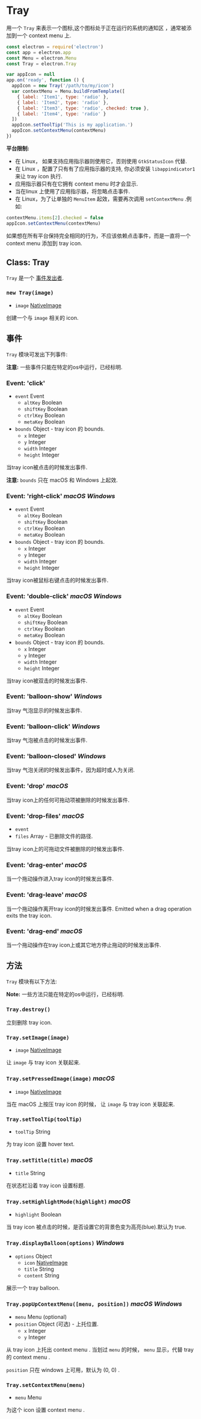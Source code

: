 # Tray

用一个 `Tray` 来表示一个图标,这个图标处于正在运行的系统的通知区 ，通常被添加到一个 context menu 上.

```javascript
const electron = require('electron')
const app = electron.app
const Menu = electron.Menu
const Tray = electron.Tray

var appIcon = null
app.on('ready', function () {
  appIcon = new Tray('/path/to/my/icon')
  var contextMenu = Menu.buildFromTemplate([
    { label: 'Item1', type: 'radio' },
    { label: 'Item2', type: 'radio' },
    { label: 'Item3', type: 'radio', checked: true },
    { label: 'Item4', type: 'radio' }
  ])
  appIcon.setToolTip('This is my application.')
  appIcon.setContextMenu(contextMenu)
})

```

__平台限制:__

* 在 Linux， 如果支持应用指示器则使用它，否则使用 `GtkStatusIcon` 代替.
* 在 Linux ，配置了只有有了应用指示器的支持, 你必须安装 `libappindicator1` 来让 tray icon 执行.
* 应用指示器只有在它拥有 context menu 时才会显示.
* 当在linux 上使用了应用指示器，将忽略点击事件.
* 在 Linux，为了让单独的 `MenuItem` 起效，需要再次调用 `setContextMenu` .例如:

```javascript
contextMenu.items[2].checked = false
appIcon.setContextMenu(contextMenu)
```
如果想在所有平台保持完全相同的行为，不应该依赖点击事件，而是一直将一个 context menu 添加到 tray icon.

## Class: Tray

`Tray` 是一个 [事件发出者][event-emitter].

### `new Tray(image)`

* `image` [NativeImage](native-image.md)

创建一个与 `image` 相关的 icon.

## 事件

`Tray` 模块可发出下列事件:

**注意:** 一些事件只能在特定的os中运行，已经标明.

### Event: 'click'

* `event` Event
  * `altKey` Boolean
  * `shiftKey` Boolean
  * `ctrlKey` Boolean
  * `metaKey` Boolean
* `bounds` Object - tray icon 的 bounds.
  * `x` Integer
  * `y` Integer
  * `width` Integer
  * `height` Integer

当tray icon被点击的时候发出事件.

__注意:__ `bounds` 只在 macOS 和 Windows 上起效.

### Event: 'right-click' _macOS_ _Windows_

* `event` Event
  * `altKey` Boolean
  * `shiftKey` Boolean
  * `ctrlKey` Boolean
  * `metaKey` Boolean
* `bounds` Object - tray icon 的 bounds.
  * `x` Integer
  * `y` Integer
  * `width` Integer
  * `height` Integer

当tray icon被鼠标右键点击的时候发出事件.

### Event: 'double-click' _macOS_ _Windows_

* `event` Event
  * `altKey` Boolean
  * `shiftKey` Boolean
  * `ctrlKey` Boolean
  * `metaKey` Boolean
* `bounds` Object - tray icon 的 bounds.
  * `x` Integer
  * `y` Integer
  * `width` Integer
  * `height` Integer

当tray icon被双击的时候发出事件.

### Event: 'balloon-show' _Windows_

当tray 气泡显示的时候发出事件.

### Event: 'balloon-click' _Windows_

当tray 气泡被点击的时候发出事件.

### Event: 'balloon-closed' _Windows_

当tray 气泡关闭的时候发出事件，因为超时或人为关闭.

### Event: 'drop' _macOS_

当tray icon上的任何可拖动项被删除的时候发出事件.

### Event: 'drop-files' _macOS_

* `event`
* `files` Array - 已删除文件的路径.

当tray icon上的可拖动文件被删除的时候发出事件.

### Event: 'drag-enter' _macOS_

当一个拖动操作进入tray icon的时候发出事件.

### Event: 'drag-leave' _macOS_

当一个拖动操作离开tray icon的时候发出事件.
Emitted when a drag operation exits the tray icon.

### Event: 'drag-end' _macOS_

当一个拖动操作在tray icon上或其它地方停止拖动的时候发出事件.

## 方法

`Tray` 模块有以下方法:

**Note:** 一些方法只能在特定的os中运行，已经标明.

### `Tray.destroy()`

立刻删除 tray icon.

### `Tray.setImage(image)`

* `image` [NativeImage](native-image.md)

让 `image` 与 tray icon 关联起来.

### `Tray.setPressedImage(image)` _macOS_

* `image` [NativeImage](native-image.md)

当在 macOS 上按压 tray icon 的时候， 让 `image` 与 tray icon 关联起来.

### `Tray.setToolTip(toolTip)`

* `toolTip` String

为 tray icon 设置 hover text.

### `Tray.setTitle(title)` _macOS_

* `title` String

在状态栏沿着 tray icon 设置标题.

### `Tray.setHighlightMode(highlight)` _macOS_

* `highlight` Boolean

当 tray icon 被点击的时候，是否设置它的背景色变为高亮(blue).默认为 true.

### `Tray.displayBalloon(options)` _Windows_

* `options` Object
  * `icon` [NativeImage](native-image.md)
  * `title` String
  * `content` String

展示一个 tray balloon.

### `Tray.popUpContextMenu([menu, position])` _macOS_ _Windows_

* `menu` Menu (optional)
* `position` Object (可选) - 上托位置.
  * `x` Integer
  * `y` Integer

从 tray icon 上托出 context menu . 当划过 `menu` 的时候， `menu` 显示，代替 tray 的 context menu .

`position` 只在 windows 上可用，默认为 (0, 0) .

### `Tray.setContextMenu(menu)`

* `menu` Menu

为这个 icon 设置 context menu .

[event-emitter]: http://nodejs.org/api/events.html#events_class_events_eventemitter